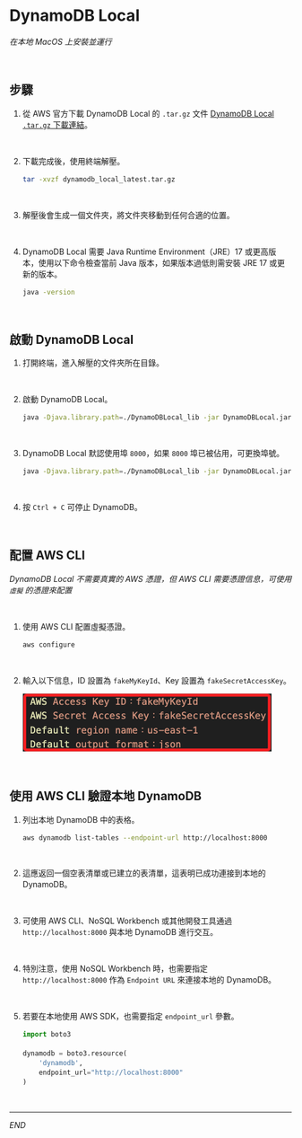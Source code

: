 # DynamoDB Local

_在本地 MacOS 上安裝並運行_

<br>

## 步驟

1. 從 AWS 官方下載 DynamoDB Local 的 `.tar.gz` 文件 [DynamoDB Local `.tar.gz` 下載連結](https://s3.us-west-2.amazonaws.com/dynamodb-local/dynamodb_local_latest.tar.gz)。

<br>

2. 下載完成後，使用終端解壓。

    ```bash
    tar -xvzf dynamodb_local_latest.tar.gz
    ```

<br>

3. 解壓後會生成一個文件夾，將文件夾移動到任何合適的位置。

<br>

4. DynamoDB Local 需要 Java Runtime Environment（JRE）17 或更高版本，使用以下命令檢查當前 Java 版本，如果版本過低則需安裝 JRE 17 或更新的版本。

    ```bash
    java -version
    ```

<br>

## 啟動 DynamoDB Local

1. 打開終端，進入解壓的文件夾所在目錄。

<br>

2. 啟動 DynamoDB Local。

    ```bash
    java -Djava.library.path=./DynamoDBLocal_lib -jar DynamoDBLocal.jar -sharedDb
    ```

<br>

3. DynamoDB Local 默認使用埠 `8000`，如果 `8000` 埠已被佔用，可更換埠號。

    ```bash
    java -Djava.library.path=./DynamoDBLocal_lib -jar DynamoDBLocal.jar -sharedDb -port 8001
    ```

<br>

4. 按 `Ctrl + C` 可停止 DynamoDB。

<br>

## 配置 AWS CLI

_DynamoDB Local 不需要真實的 AWS 憑證，但 AWS CLI 需要憑證信息，可使用 `虛擬` 的憑證來配置_

<br>

1. 使用 AWS CLI 配置虛擬憑證。

    ```bash
    aws configure
    ```

<br>

2. 輸入以下信息，ID 設置為 `fakeMyKeyId`、Key 設置為 `fakeSecretAccessKey`。

    ![](images/img_46.png)

<br>

## 使用 AWS CLI 驗證本地 DynamoDB

1. 列出本地 DynamoDB 中的表格。

    ```bash
    aws dynamodb list-tables --endpoint-url http://localhost:8000
    ```

<br>

2. 這應返回一個空表清單或已建立的表清單，這表明已成功連接到本地的 DynamoDB。

<br>

3. 可使用 AWS CLI、NoSQL Workbench 或其他開發工具通過 `http://localhost:8000` 與本地 DynamoDB 進行交互。

<br>

4. 特別注意，使用 NoSQL Workbench 時，也需要指定 `http://localhost:8000` 作為 `Endpoint URL` 來連接本地的 DynamoDB。

<br>

5. 若要在本地使用 AWS SDK，也需要指定 `endpoint_url` 參數。

    ```python
    import boto3

    dynamodb = boto3.resource(
        'dynamodb',
        endpoint_url="http://localhost:8000"
    )
    ```

<br>

___

_END_